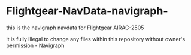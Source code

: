 # Flightgear-NavData-navigraph-
this is the navigraph navdata for Flightgear AIRAC-2505

it is fully illegal to change any files within this repository without owner's permission - Navigraph

